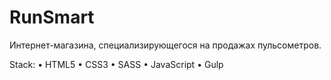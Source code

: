 # RunSmart
Интернет-магазина, специализирующегося на продажах пульсометров.

Stack: • HTML5 • CSS3 • SASS • JavaScript • Gulp



